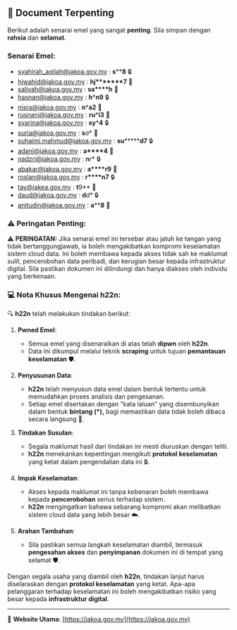 ## 📜 Document Terpenting

Berikut adalah senarai emel yang sangat **penting**. Sila simpan dengan **rahsia** dan **selamat**. 

### Senarai Emel:

- syahirah_aqilah@jakoa.gov.my : **s******8** 🔒
- hjwahid@jakoa.gov.my : **hj*******7** 🔐
- saliyah@jakoa.gov.my : **sa****h** 🔑
- hasnan@jakoa.gov.my : **h*****n9** 🔒
- nisra@jakoa.gov.my : **n*****a2** 🔐
- rusnani@jakoa.gov.my : **ru*****i3** 🔑
- syarina@jakoa.gov.my : **sy*****4** 🔒
- suria@jakoa.gov.my : **s***a** 🔐
- suhaimi.mahmud@jakoa.gov.my : **su*********d7** 🔒
- adani@jakoa.gov.my : **a****4** 🔐
- nadzri@jakoa.gov.my : **n***r** 🔒
- abakar@jakoa.gov.my : **a****r9** 🔑
- roslan@jakoa.gov.my : **r****n7** 🔒
- tay@jakea.gov.my : **t**9** 🔐
- daud@jakoa.gov.my : **d***d** 🔒
- anitudin@jakoa.gov.my : **a******8** 🔐

### ⚠️ Peringatan Penting:

⚠ **PERINGATAN:** Jika senarai emel ini tersebar atau jatuh ke tangan yang tidak bertanggungjawab, ia boleh mengakibatkan kompromi keselamatan sistem cloud data. Ini boleh membawa kepada akses tidak sah ke maklumat sulit, pencerobohan data peribadi, dan kerugian besar kepada infrastruktur digital. Sila pastikan dokumen ini dilindungi dan hanya diakses oleh individu yang berkenaan.

### 💻 Nota Khusus Mengenai **h22n**:

🔍 **h22n** telah melakukan tindakan berikut:

1. **Pwned Emel**: 
   - Semua emel yang disenaraikan di atas telah **dipwn** oleh **h22n**.
   - Data ini dikumpul melalui teknik **scraping** untuk tujuan **pemantauan keselamatan** 🛡️.

2. **Penyusunan Data**:
   - **h22n** telah menyusun data emel dalam bentuk tertentu untuk memudahkan proses analisis dan pengesanan.
   - Setiap emel disertakan dengan "kata laluan" yang disembunyikan dalam bentuk **bintang (*),** bagi memastikan data tidak boleh dibaca secara langsung 🔏.

3. **Tindakan Susulan**:
   - Segala maklumat hasil dari tindakan ini mesti diuruskan dengan teliti.
   - **h22n** menekankan kepentingan mengikuti **protokol keselamatan** yang ketat dalam pengendalian data ini 🔒.

4. **Impak Keselamatan**:
   - Akses kepada maklumat ini tanpa kebenaran boleh membawa kepada **pencerobohan** serius terhadap sistem.
   - **h22n** mengingatkan bahawa sebarang kompromi akan melibatkan sistem cloud data yang lebih besar ☁️.

5. **Arahan Tambahan**:
   - Sila pastikan semua langkah keselamatan diambil, termasuk **pengesahan akses** dan **penyimpanan** dokumen ini di tempat yang selamat 🛡️.

Dengan segala usaha yang diambil oleh **h22n**, tindakan lanjut harus diselaraskan dengan **protokol keselamatan** yang ketat. Apa-apa pelanggaran terhadap keselamatan ini boleh mengakibatkan risiko yang besar kepada **infrastruktur digital**.

---

🔗 **Website Utama**: [https://jakoa.gov.my](https://jakoa.gov.my)

